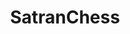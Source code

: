 ---
layout: home
title: "SatranChess"
tags: [Jekyll, theme, responsive, blog, template]
image:
  feature: banner.jpg
---